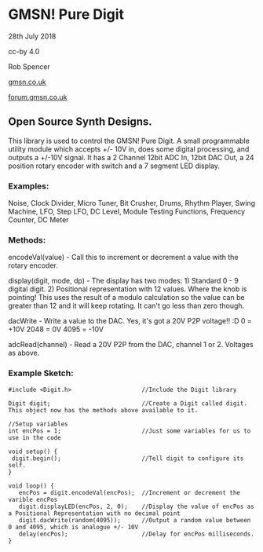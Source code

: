   # GMSN! Pure Digit
  28th July 2018
  
  cc-by 4.0
  
  Rob Spencer
  
  [gmsn.co.uk](https://gmsn.co.uk)
  
  [forum.gmsn.co.uk](https://forum.gmsn.co.uk)
  
  ## Open Source Synth Designs.
  
  This library is used to control the GMSN! Pure Digit. A small programmable utility module which accepts +/- 10V in,
  does some digital processing, and outputs a +/-10V signal. It has a 2 Channel 12bit ADC In, 12bit DAC Out, a 24
  position rotary encoder with switch and a 7 segment LED display.
  
  ### Examples:   
  Noise, Clock Divider, Micro Tuner, Bit Crusher, Drums, Rhythm Player, Swing Machine, LFO, Step LFO,
  DC Level, Module Testing Functions, Frequency Counter, DC Meter
  
  
  ### Methods:
  
  encodeVal(value) - Call this to increment or decrement a value with the rotary encoder.
  
  display(digit, mode, dp) - The display has two modes:
                                1) Standard 0 - 9 digital digit.
                                2) Positional representation with 12 values. Where the knob is pointing!
                                   This uses the result of a modulo calculation so the value can be greater
                                   than 12 and it will keep rotating. It can't go less than zero though.
  
  dacWrite - Write a value to the DAC. Yes, it's got a 20V P2P voltage!! :D
             0    =   +10V
             2048 =   0V
             4095 =   -10V
  
  adcRead(channel) - Read a 20V P2P from the DAC, channel 1 or 2. Voltages as above.
  
  
  ### Example Sketch:
  ```
  #include <Digit.h>                    //Include the Digit library
  
  Digit digit;                          //Create a Digit called digit. This object now has the methods above available to it.
  
  //Setup variables
  int encPos = 1;                       //Just some variables for us to use in the code
  
  void setup() {
   digit.begin();                       //Tell digit to configure its self.
  }
  
  void loop() {
     encPos = digit.encodeVal(encPos);  //Increment or decrement the varible encPos
     digit.displayLED(encPos, 2, 0);    //Display the value of encPos as a Positional Representation with no decimal point
     digit.dacWrite(random(4095));      //Output a random value between 0 and 4095, which is analogue +/- 10V
     delay(encPos);                     //Delay for encPos milliseconds.
  }
 ```
